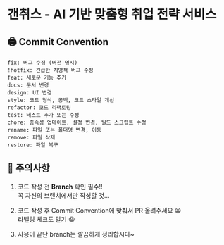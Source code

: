 # 갠취스 - AI 기반 맞춤형 취업 전략 서비스

## 🖨 Commit Convention

```
fix: 버그 수정 (버전 명시)
!hotfix: 긴급한 치명적 버그 수정
feat: 새로운 기능 추가
docs: 문서 변경
design: UI 변경
style: 코드 형식, 공백, 코드 스타일 개선
refactor: 코드 리팩토링
test: 테스트 추가 또는 수정
chore: 종속성 업데이트, 설정 변경, 빌드 스크립트 수정
rename: 파일 또는 폴더명 변경, 이동
remove: 파일 삭제
restore: 파일 복구
```

## 🚨 주의사항

1. 코드 작성 전 **Branch** 확인 필수!! <br>
   꼭 자신의 브랜치에서만 작성할 것...

2. 코드 작성 후 Commit Convention에 맞춰서 PR 올려주세요 😀 <br> 라벨링 체크도 말기 😀

3. 사용이 끝난 branch는 깔끔하게 정리합시다~
